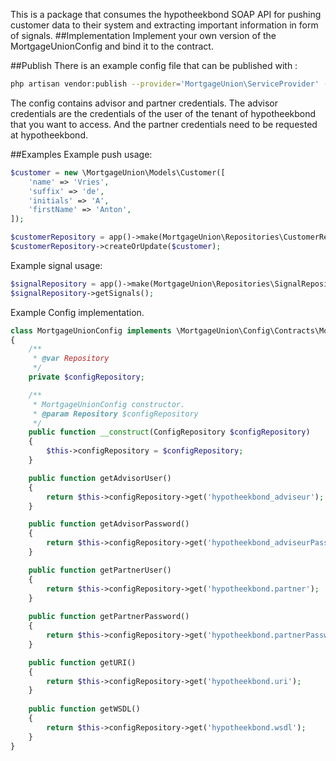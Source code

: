 This is a package that consumes the hypotheekbond SOAP API for pushing customer data to their system and extracting important information in form of signals.
##Implementation
Implement your own version of the MortgageUnionConfig and bind it to the contract.


##Publish
There is an example config file that can be published with :
```bash
php artisan vendor:publish --provider='MortgageUnion\ServiceProvider' --tag='config'
```

The config contains advisor and partner credentials. The advisor credentials are the credentials of the user of the tenant of hypotheekbond that you want to access.
    And the partner credentials need to be requested at hypotheekbond.

##Examples
Example push usage:
```php
$customer = new \MortgageUnion\Models\Customer([
    'name' => 'Vries',
    'suffix' => 'de',
    'initials' => 'A',
    'firstName' => 'Anton',
]);

$customerRepository = app()->make(MortgageUnion\Repositories\CustomerRepository::class);
$customerRepository->createOrUpdate($customer);
```
Example signal usage:
```php
$signalRepository = app()->make(MortgageUnion\Repositories\SignalRepository::class)
$signalRepository->getSignals();
```
Example Config implementation.
```php
class MortgageUnionConfig implements \MortgageUnion\Config\Contracts\MortgageUnionConfig
{
    /**
     * @var Repository
     */
    private $configRepository;

    /**
     * MortgageUnionConfig constructor.
     * @param Repository $configRepository
     */
    public function __construct(ConfigRepository $configRepository)
    {
        $this->configRepository = $configRepository;
    }

    public function getAdvisorUser()
    {
        return $this->configRepository->get('hypotheekbond_adviseur');
    }

    public function getAdvisorPassword()
    {
        return $this->configRepository->get('hypotheekbond_adviseurPassword');
    }

    public function getPartnerUser()
    {
        return $this->configRepository->get('hypotheekbond.partner');
    }
    
    public function getPartnerPassword()
    {
        return $this->configRepository->get('hypotheekbond.partnerPassword');
    }

    public function getURI()
    {
        return $this->configRepository->get('hypotheekbond.uri');
    }
    
    public function getWSDL()
    {
        return $this->configRepository->get('hypotheekbond.wsdl');
    }
}
```